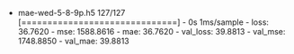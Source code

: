 * mae-wed-5-8-9p.h5
127/127 [==============================] - 0s 1ms/sample - loss: 36.7620 - mse: 1588.8616 - mae: 36.7620 - val_loss: 39.8813 - val_mse: 1748.8850 - val_mae: 39.8813
